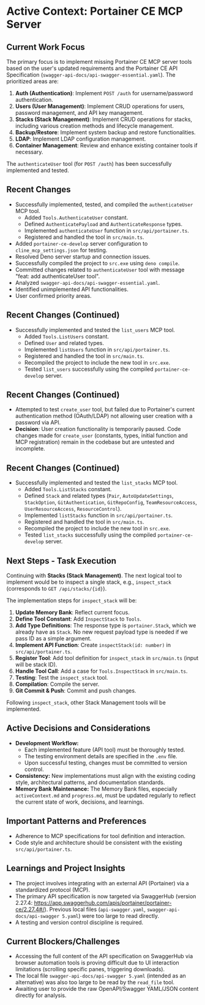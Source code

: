 # Active Context: Portainer CE MCP Server

## Current Work Focus

The primary focus is to implement missing Portainer CE MCP server tools based on the user's updated requirements and the Portainer CE API Specification (`swagger-api-docs/api-swagger-essential.yaml`). The prioritized areas are:
1.  **Auth (Authentication)**: Implement `POST /auth` for username/password authentication.
2.  **Users (User Management)**: Implement CRUD operations for users, password management, and API key management.
3.  **Stacks (Stack Management)**: Implement CRUD operations for stacks, including various creation methods and lifecycle management.
4.  **Backup/Restore**: Implement system backup and restore functionalities.
5.  **LDAP**: Implement LDAP configuration management.
6.  **Container Management**: Review and enhance existing container tools if necessary.

The `authenticateUser` tool (for `POST /auth`) has been successfully implemented and tested.

## Recent Changes

-   Successfully implemented, tested, and compiled the `authenticateUser` MCP tool.
    -   Added `Tools.AuthenticateUser` constant.
    -   Defined `AuthenticatePayload` and `AuthenticateResponse` types.
    -   Implemented `authenticateUser` function in `src/api/portainer.ts`.
    -   Registered and handled the tool in `src/main.ts`.
-   Added `portainer-ce-develop` server configuration to `cline_mcp_settings.json` for testing.
-   Resolved Deno server startup and connection issues.
-   Successfully compiled the project to `src.exe` using `deno compile`.
-   Committed changes related to `authenticateUser` tool with message "feat: add authenticateUser tool".
-   Analyzed `swagger-api-docs/api-swagger-essential.yaml`.
-   Identified unimplemented API functionalities.
-   User confirmed priority areas.

## Recent Changes (Continued)
-   Successfully implemented and tested the `list_users` MCP tool.
    -   Added `Tools.ListUsers` constant.
    -   Defined `User` and related types.
    -   Implemented `listUsers` function in `src/api/portainer.ts`.
    -   Registered and handled the tool in `src/main.ts`.
    -   Recompiled the project to include the new tool in `src.exe`.
    -   Tested `list_users` successfully using the compiled `portainer-ce-develop` server.

## Recent Changes (Continued)
-   Attempted to test `create_user` tool, but failed due to Portainer's current authentication method (OAuth/LDAP) not allowing user creation with a password via API.
-   **Decision**: User creation functionality is temporarily paused. Code changes made for `create_user` (constants, types, initial function and MCP registration) remain in the codebase but are untested and incomplete.

## Recent Changes (Continued)
-   Successfully implemented and tested the `list_stacks` MCP tool.
    -   Added `Tools.ListStacks` constant.
    -   Defined `Stack` and related types (`Pair`, `AutoUpdateSettings`, `StackOption`, `GitAuthentication`, `GitRepoConfig`, `TeamResourceAccess`, `UserResourceAccess`, `ResourceControl`).
    -   Implemented `listStacks` function in `src/api/portainer.ts`.
    -   Registered and handled the tool in `src/main.ts`.
    -   Recompiled the project to include the new tool in `src.exe`.
    -   Tested `list_stacks` successfully using the compiled `portainer-ce-develop` server.

## Next Steps - Task Execution

Continuing with **Stacks (Stack Management)**. The next logical tool to implement would be to inspect a single stack, e.g., `inspect_stack` (corresponds to `GET /api/stacks/{id}`).

The implementation steps for `inspect_stack` will be:
1.  **Update Memory Bank**: Reflect current focus.
2.  **Define Tool Constant**: Add `InspectStack` to `Tools`.
3.  **Add Type Definitions**: The response type is `portainer.Stack`, which we already have as `Stack`. No new request payload type is needed if we pass ID as a simple argument.
4.  **Implement API Function**: Create `inspectStack(id: number)` in `src/api/portainer.ts`.
5.  **Register Tool**: Add tool definition for `inspect_stack` in `src/main.ts` (input will be stack ID).
6.  **Handle Tool Call**: Add a case for `Tools.InspectStack` in `src/main.ts`.
7.  **Testing**: Test the `inspect_stack` tool.
8.  **Compilation**: Compile the server.
9.  **Git Commit & Push**: Commit and push changes.

Following `inspect_stack`, other Stack Management tools will be implemented.

## Active Decisions and Considerations

-   **Development Workflow:**
    -   Each implemented feature (API tool) must be thoroughly tested.
    -   The testing environment details are specified in the `.env` file.
    -   Upon successful testing, changes must be committed to version control.
-   **Consistency:** New implementations must align with the existing coding style, architectural patterns, and documentation standards.
-   **Memory Bank Maintenance:** The Memory Bank files, especially `activeContext.md` and `progress.md`, must be updated regularly to reflect the current state of work, decisions, and learnings.

## Important Patterns and Preferences

-   Adherence to MCP specifications for tool definition and interaction.
-   Code style and architecture should be consistent with the existing `src/api/portainer.ts`.

## Learnings and Project Insights

-   The project involves integrating with an external API (Portainer) via a standardized protocol (MCP).
-   The primary API specification is now targeted via SwaggerHub (version 2.27.4: https://app.swaggerhub.com/apis/portainer/portainer-ce/2.27.4#/). Previous local files (`api-swagger.yaml`, `swagger-api-docs/api-swagger 5.yaml`) were too large to read directly.
-   A testing and version control discipline is required.

## Current Blockers/Challenges
- Accessing the full content of the API specification on SwaggerHub via browser automation tools is proving difficult due to UI interaction limitations (scrolling specific panes, triggering downloads).
- The local file `swagger-api-docs/api-swagger 5.yaml` (intended as an alternative) was also too large to be read by the `read_file` tool.
- Awaiting user to provide the raw OpenAPI/Swagger YAML/JSON content directly for analysis.
